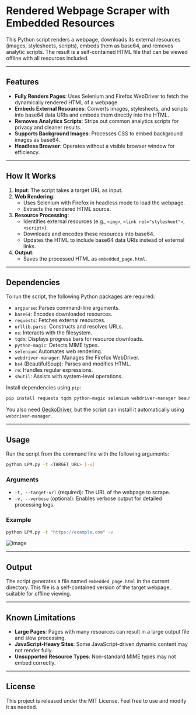 
# Rendered Webpage Scraper with Embedded Resources

This Python script renders a webpage, downloads its external resources (images, stylesheets, scripts), embeds them as base64, and removes analytic scripts. The result is a self-contained HTML file that can be viewed offline with all resources included.

---

## Features

- **Fully Renders Pages**: Uses Selenium and Firefox WebDriver to fetch the dynamically rendered HTML of a webpage.
- **Embeds External Resources**: Converts images, stylesheets, and scripts into base64 data URIs and embeds them directly into the HTML.
- **Removes Analytics Scripts**: Strips out common analytics scripts for privacy and cleaner results.
- **Supports Background Images**: Processes CSS to embed background images as base64.
- **Headless Browser**: Operates without a visible browser window for efficiency.

---

## How It Works

1. **Input**: The script takes a target URL as input.
2. **Web Rendering**:
   - Uses Selenium with Firefox in headless mode to load the webpage.
   - Extracts the rendered HTML source.
3. **Resource Processing**:
   - Identifies external resources (e.g., `<img>`, `<link rel="stylesheet">`, `<script>`).
   - Downloads and encodes these resources into base64.
   - Updates the HTML to include base64 data URIs instead of external links.
4. **Output**:
   - Saves the processed HTML as `embedded_page.html`.

---

## Dependencies

To run the script, the following Python packages are required:

- `argparse`: Parses command-line arguments.
- `base64`: Encodes downloaded resources.
- `requests`: Fetches external resources.
- `urllib.parse`: Constructs and resolves URLs.
- `os`: Interacts with the filesystem.
- `tqdm`: Displays progress bars for resource downloads.
- `python-magic`: Detects MIME types.
- `selenium`: Automates web rendering.
- `webdriver-manager`: Manages the Firefox WebDriver.
- `bs4` (BeautifulSoup): Parses and modifies HTML.
- `re`: Handles regular expressions.
- `shutil`: Assists with system-level operations.

Install dependencies using `pip`:

```bash
pip install requests tqdm python-magic selenium webdriver-manager beautifulsoup4
```

You also need [GeckoDriver](https://github.com/mozilla/geckodriver), but the script can install it automatically using `webdriver-manager`.

---

## Usage

Run the script from the command line with the following arguments:

```bash
python LPM.py -t <TARGET_URL> [-v]
```

### Arguments

- `-t, --target-url` (required): The URL of the webpage to scrape.
- `-v, --verbose` (optional): Enables verbose output for detailed processing logs.

### Example

```bash
python LPM.py -t "https://example.com" -v
```
![image](https://github.com/user-attachments/assets/1a1d18f8-cb9a-4eab-8d3e-fb4679b9de62)

---

## Output

The script generates a file named `embedded_page.html` in the current directory. This file is a self-contained version of the target webpage, suitable for offline viewing.

---

## Known Limitations

- **Large Pages**: Pages with many resources can result in a large output file and slow processing.
- **JavaScript-Heavy Sites**: Some JavaScript-driven dynamic content may not render fully.
- **Unsupported Resource Types**: Non-standard MIME types may not embed correctly.

---

## License

This project is released under the MIT License. Feel free to use and modify it as needed.
